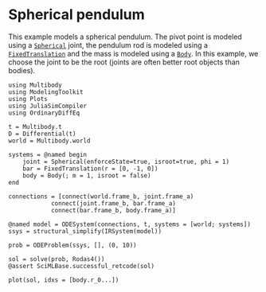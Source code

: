 # Spherical pendulum
This example models a spherical pendulum. The pivot point is modeled using a [`Spherical`](@ref) joint, the pendulum rod is modeled using a [`FixedTranslation`](@ref) and the mass is modeled using a [`Body`](@ref). In this example, we choose the joint to be the root (joints are often better root objects than bodies).

```@example spring_mass_system
using Multibody
using ModelingToolkit
using Plots
using JuliaSimCompiler
using OrdinaryDiffEq

t = Multibody.t
D = Differential(t)
world = Multibody.world

systems = @named begin
    joint = Spherical(enforceState=true, isroot=true, phi = 1)
    bar = FixedTranslation(r = [0, -1, 0])
    body = Body(; m = 1, isroot = false)
end

connections = [connect(world.frame_b, joint.frame_a)
            connect(joint.frame_b, bar.frame_a)
            connect(bar.frame_b, body.frame_a)]

@named model = ODESystem(connections, t, systems = [world; systems])
ssys = structural_simplify(IRSystem(model))

prob = ODEProblem(ssys, [], (0, 10))

sol = solve(prob, Rodas4())
@assert SciMLBase.successful_retcode(sol)

plot(sol, idxs = [body.r_0...])
```
